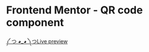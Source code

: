 # Frontend Mentor - QR code component

[༼ つ ◕_◕ ༽つLive preview](https://dimitrii-ukrainian.github.io/qr-code-card/)